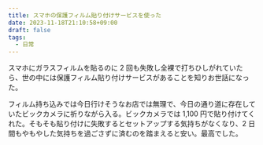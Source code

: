 ```yaml
---
title: スマホの保護フィルム貼り付けサービスを使った
date: 2023-11-18T21:10:58+09:00
draft: false
tags:
  - 日常
---
```


スマホにガラスフィルムを貼るのに 2 回も失敗し全裸で打ちひしがれていたら、世の中には保護フィルム貼り付けサービスがあることを知りお世話になった。

フィルム持ち込みでは今日行けそうなお店では無理で、今日の通り道に存在していたビックカメラに祈りながら入る。ビックカメラでは 1,100 円で貼り付けてくれた。そもそも貼り付けに失敗するとセットアップする気持ちがなくなり、2 日間もやもやした気持ちを過ごさずに済むのを踏まえると安い。最高でした。
